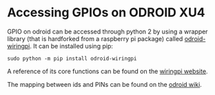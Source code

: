 # Accessing GPIOs on ODROID XU4

GPIO on odroid can be accessed through python 2 by using a wrapper library (that is hardforked from a raspberry pi package) called [odroid-wiringpi](https://wiki.odroid.com/odroid-n2/application_note/gpio/wiringpi#tab__github_repository). It can be installed using pip:

```sudo python -m pip install odroid-wiringpi```

A reference of its core functions can be found on the [wiringpi website](http://wiringpi.com/reference/core-functions/).

The mapping between ids and PINs can be found on the [odroid wiki](https://wiki.odroid.com/odroid-xu4/software/gpio_register_map).
